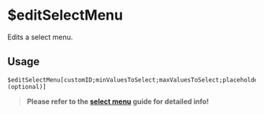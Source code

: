 # $editSelectMenu
Edits a select menu.

## Usage
```
$editSelectMenu[customID;minValuesToSelect;maxValuesToSelect;placeholder;messageID (optional)]
```

> **Please refer to the [select menu](/src/guides/selectmenu.md) guide for detailed info!**